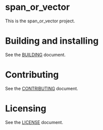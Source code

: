 # span_or_vector

This is the span_or_vector project.

# Building and installing

See the [BUILDING](BUILDING.md) document.

# Contributing

See the [CONTRIBUTING](CONTRIBUTING.md) document.

# Licensing

See the [LICENSE](LICENSE.md) document.
